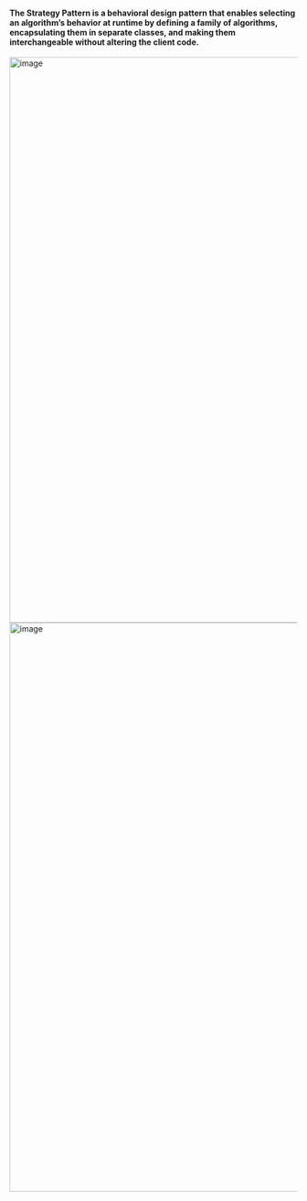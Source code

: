 #### The Strategy Pattern is a behavioral design pattern that enables selecting an algorithm’s behavior at runtime by defining a family of algorithms, encapsulating them in separate classes, and making them interchangeable without altering the client code.

<img width="990" alt="image" src="https://github.com/user-attachments/assets/423a613f-338b-4498-8dc5-ac7909dc07e7" />

<img width="996" alt="image" src="https://github.com/user-attachments/assets/8c8b1168-6eae-434c-a240-5d87779f455d" />
